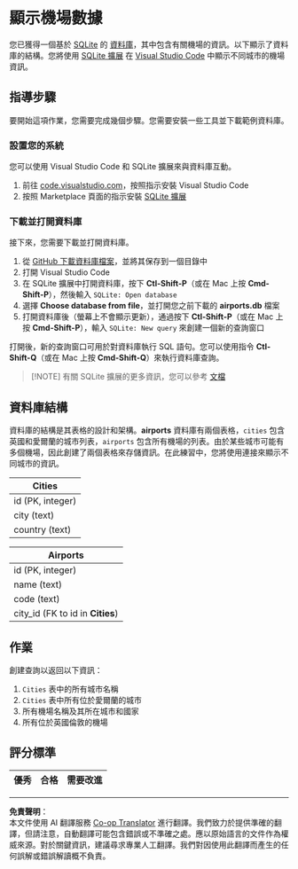 <!--
CO_OP_TRANSLATOR_METADATA:
{
  "original_hash": "2f2d7693f28e4b2675f275e489dc5aac",
  "translation_date": "2025-08-27T08:23:42+00:00",
  "source_file": "2-Working-With-Data/05-relational-databases/assignment.md",
  "language_code": "mo"
}
-->
# 顯示機場數據

您已獲得一個基於 [SQLite](https://sqlite.org/index.html) 的 [資料庫](https://raw.githubusercontent.com/Microsoft/Data-Science-For-Beginners/main/2-Working-With-Data/05-relational-databases/airports.db)，其中包含有關機場的資訊。以下顯示了資料庫的結構。您將使用 [SQLite 擴展](https://marketplace.visualstudio.com/items?itemName=alexcvzz.vscode-sqlite&WT.mc_id=academic-77958-bethanycheum) 在 [Visual Studio Code](https://code.visualstudio.com?WT.mc_id=academic-77958-bethanycheum) 中顯示不同城市的機場資訊。

## 指導步驟

要開始這項作業，您需要完成幾個步驟。您需要安裝一些工具並下載範例資料庫。

### 設置您的系統

您可以使用 Visual Studio Code 和 SQLite 擴展來與資料庫互動。

1. 前往 [code.visualstudio.com](https://code.visualstudio.com?WT.mc_id=academic-77958-bethanycheum)，按照指示安裝 Visual Studio Code
1. 按照 Marketplace 頁面的指示安裝 [SQLite 擴展](https://marketplace.visualstudio.com/items?itemName=alexcvzz.vscode-sqlite&WT.mc_id=academic-77958-bethanycheum)

### 下載並打開資料庫

接下來，您需要下載並打開資料庫。

1. 從 [GitHub 下載資料庫檔案](https://raw.githubusercontent.com/Microsoft/Data-Science-For-Beginners/main/2-Working-With-Data/05-relational-databases/airports.db)，並將其保存到一個目錄中
1. 打開 Visual Studio Code
1. 在 SQLite 擴展中打開資料庫，按下 **Ctl-Shift-P**（或在 Mac 上按 **Cmd-Shift-P**），然後輸入 `SQLite: Open database`
1. 選擇 **Choose database from file**，並打開您之前下載的 **airports.db** 檔案
1. 打開資料庫後（螢幕上不會顯示更新），通過按下 **Ctl-Shift-P**（或在 Mac 上按 **Cmd-Shift-P**），輸入 `SQLite: New query` 來創建一個新的查詢窗口

打開後，新的查詢窗口可用於對資料庫執行 SQL 語句。您可以使用指令 **Ctl-Shift-Q**（或在 Mac 上按 **Cmd-Shift-Q**）來執行資料庫查詢。

> [!NOTE] 有關 SQLite 擴展的更多資訊，您可以參考 [文檔](https://marketplace.visualstudio.com/items?itemName=alexcvzz.vscode-sqlite&WT.mc_id=academic-77958-bethanycheum)

## 資料庫結構

資料庫的結構是其表格的設計和架構。**airports** 資料庫有兩個表格，`cities` 包含英國和愛爾蘭的城市列表，`airports` 包含所有機場的列表。由於某些城市可能有多個機場，因此創建了兩個表格來存儲資訊。在此練習中，您將使用連接來顯示不同城市的資訊。

| Cities           |
| ---------------- |
| id (PK, integer) |
| city (text)      |
| country (text)   |

| Airports                         |
| -------------------------------- |
| id (PK, integer)                 |
| name (text)                      |
| code (text)                      |
| city_id (FK to id in **Cities**) |

## 作業

創建查詢以返回以下資訊：

1. `Cities` 表中的所有城市名稱
1. `Cities` 表中所有位於愛爾蘭的城市
1. 所有機場名稱及其所在城市和國家
1. 所有位於英國倫敦的機場

## 評分標準

| 優秀       | 合格       | 需要改進   |
| --------- | --------- | --------- |

---

**免責聲明**：  
本文件使用 AI 翻譯服務 [Co-op Translator](https://github.com/Azure/co-op-translator) 進行翻譯。我們致力於提供準確的翻譯，但請注意，自動翻譯可能包含錯誤或不準確之處。應以原始語言的文件作為權威來源。對於關鍵資訊，建議尋求專業人工翻譯。我們對因使用此翻譯而產生的任何誤解或錯誤解讀概不負責。